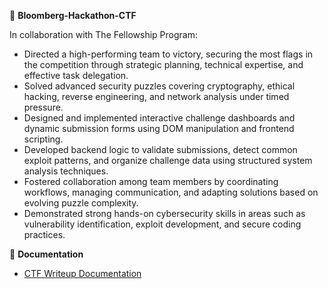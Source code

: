 🚩 **Bloomberg-Hackathon-CTF** 

 In collaboration with The Fellowship Program: 
- Directed a high-performing team to victory, securing the most flags in the competition through strategic planning, technical expertise, and effective task delegation.
- Solved advanced security puzzles covering cryptography, ethical hacking, reverse engineering, and network analysis under timed pressure.
- Designed and implemented interactive challenge dashboards and dynamic submission forms using DOM manipulation and frontend scripting.
- Developed backend logic to validate submissions, detect common exploit patterns, and organize challenge data using structured system analysis techniques.
- Fostered collaboration among team members by coordinating workflows, managing communication, and adapting solutions based on evolving puzzle complexity.
- Demonstrated strong hands-on cybersecurity skills in areas such as vulnerability identification, exploit development, and secure coding practices.

📁 **Documentation**
- <a href="https://github.com/nadiansh/Bloomberg-Hackathon-CTF-/blob/main/Team%20B%20-%20CTF%20Documentation%20.pdf">CTF Writeup Documentation </a>

